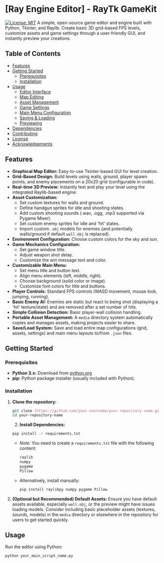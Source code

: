 # [Ray Engine Editor] - RayTk GameKit

[![License: MIT](https://img.shields.io/badge/License-MIT-yellow.svg)](https://opensource.org/licenses/MIT) A simple, open-source game editor and engine built with Python, Tkinter, and Raylib. Create basic 3D grid-based FPS levels, customize assets and game settings through a user-friendly GUI, and instantly preview your creations.

## Table of Contents

-   [Features](#features)
-   [Getting Started](#getting-started)
    -   [Prerequisites](#prerequisites)
    -   [Installation](#installation)
-   [Usage](#usage)
    -   [Editor Interface](#editor-interface)
    -   [Map Editing](#map-editing)
    -   [Asset Management](#asset-management)
    -   [Game Settings](#game-settings)
    -   [Main Menu Configuration](#main-menu-configuration)
    -   [Saving & Loading](#saving--loading)
    -   [Previewing](#previewing)
-   [Dependencies](#dependencies)
-   [Contributing](#contributing)
-   [License](#license)
-   [Acknowledgements](#acknowledgements)

## Features

* **Graphical Map Editor:** Easy-to-use Tkinter-based GUI for level creation.
* **Grid-Based Design:** Build levels using walls, ground, player spawn points, and enemy placements on a 20x20 grid (configurable in code).
* **Real-time 3D Preview:** Instantly test and play your level using the integrated Raylib-based engine.
* **Asset Customization:**
    * Set custom textures for walls and ground.
    * Define handgun sprites for idle and shooting states.
    * Add custom shooting sounds (.wav, .ogg, .mp3 supported via Pygame Mixer).
    * Set custom enemy sprites for idle and 'hit' states.
    * Import custom `.obj` models for enemies (and potentially walls/ground if default `wall.obj` is replaced).
* **Environment Configuration:** Choose custom colors for the sky and sun.
* **Game Mechanics Configuration:**
    * Set game window title.
    * Adjust weapon shot delay.
    * Customize the win message text and color.
* **Customizable Main Menu:**
    * Set menu title and button text.
    * Align menu elements (left, middle, right).
    * Choose background (solid color or image).
    * Customize font colors for title and buttons.
* **Player Controls:** Standard FPS controls (WASD movement, mouse look, jumping, running).
* **Basic Enemy AI:** Enemies are static but react to being shot (displaying a 'hit' texture/state) and are removed after a set number of hits.
* **Simple Collision Detection:** Basic player-wall collision handling.
* **Portable Asset Management:** A `media` directory system automatically copies and manages assets, making projects easier to share.
* **Save/Load System:** Save and load entire map configurations (grid, assets, settings) and main menu layouts to/from `.json` files.

## Getting Started

### Prerequisites

* **Python 3.x:** Download from [python.org](https://www.python.org/)
* **pip:** Python package installer (usually included with Python).

### Installation

1.  **Clone the repository:**
    ```bash
    git clone [https://github.com/your-username/your-repository-name.git](https://github.com/your-username/your-repository-name.git)
    cd your-repository-name
    ```
    2.  **Install Dependencies:**
    ```bash
    pip install -r requirements.txt
    ```
    * *Note:* You need to create a `requirements.txt` file with the following content:
        ```txt
        raylib
        numpy
        pygame
        Pillow
        ```
    * Alternatively, install manually:
        ```bash
        pip install raylibpy numpy pygame Pillow
        ```

3.  **(Optional but Recommended) Default Assets:** Ensure you have default assets available, especially `wall.obj`, or the preview might have issues loading models. Consider including basic placeholder assets (textures, sounds, models) in the `media` directory or elsewhere in the repository for users to get started quickly.

## Usage

Run the editor using Python:

```bash
python your_main_script_name.py
